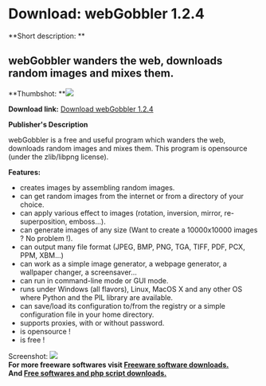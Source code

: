 # Download: webGobbler 1.2.4

**Short description: **

## webGobbler wanders the web, downloads random images and mixes them.

  
**Thumbshot: **![](http://www.freewarefiles.com/screenshot/webgobbler_md.jpg)   
  
**Download link:** [Download webGobbler 1.2.4](http://freesoftwares.boysofts.com/WebGobbler_program_19014.html)  
  

**Publisher's Description**  
  

webGobbler is a free and useful program which wanders the web, downloads
random images and mixes them. This program is opensource (under the
zlib/libpng license).

**Features:**

  * creates images by assembling random images. 
  * can get random images from the internet or from a directory of your choice. 
  * can apply various effect to images (rotation, inversion, mirror, re-superposition, emboss...). 
  * can generate images of any size (Want to create a 10000x10000 images ? No problem !). 
  * can output many file format (JPEG, BMP, PNG, TGA, TIFF, PDF, PCX, PPM, XBM...) 
  * can work as a simple image generator, a webpage generator, a wallpaper changer, a screensaver... 
  * can run in command-line mode or GUI mode. 
  * runs under Windows (all flavors), Linux, MacOS X and any other OS where Python and the PIL library are available. 
  * can save/load its configuration to/from the registry or a simple configuration file in your home directory. 
  * supports proxies, with or without password. 
  * is opensource ! 
  * is free ! 

  
  
Screenshot: ![](http://www.freewarefiles.com/screenshot/webgobbler.jpg)  
**For more freeware softwares visit [Freeware software downloads.](http://freesoftwares.boysofts.com/)**   
**And [Free softwares and php script downloads.](http://www.boysofts.com/)**

